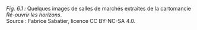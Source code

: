 *Fig. 6.1 :* Quelques images de salles de marchés extraites de la cartomancie *Ré-ouvrir les horizons*.  
Source : Fabrice Sabatier, licence CC BY-NC-SA 4.0.